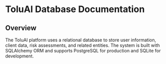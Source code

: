 # ToluAI Database Documentation

## Overview

The ToluAI platform uses a relational database to store user information, client data, risk assessments, and related entities. The system is built with SQLAlchemy ORM and supports PostgreSQL for production and SQLite for development.




